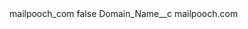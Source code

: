 <?xml version="1.0" encoding="UTF-8"?>
<CustomMetadata xmlns="http://soap.sforce.com/2006/04/metadata" xmlns:xsi="http://www.w3.org/2001/XMLSchema-instance" xmlns:xsd="http://www.w3.org/2001/XMLSchema">
    <label>mailpooch_com</label>
    <protected>false</protected>
    <values>
        <field>Domain_Name__c</field>
        <value xsi:type="xsd:string">mailpooch.com</value>
    </values>
</CustomMetadata>
